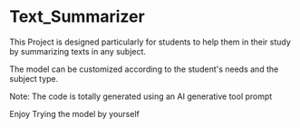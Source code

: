 # Text_Summarizer

This Project is designed particularly for students to help them in their study by summarizing texts in any subject.

The model can be customized according to the student's needs and the subject type.

Note: The code is totally generated using an AI generative tool prompt

Enjoy Trying the model by yourself
